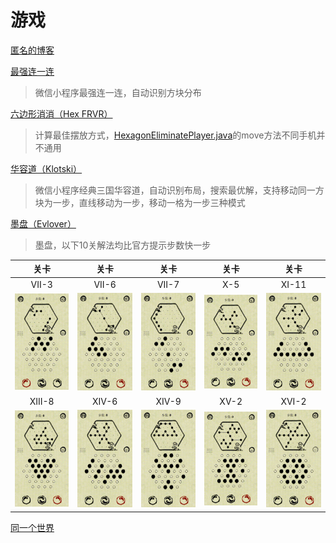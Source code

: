 # 游戏

[匿名的博客](https://blog.csdn.net/lcl1997)

[最强连一连](src/main/java/solved/mostlinklink)
> 微信小程序最强连一连，自动识别方块分布

[六边形消消（Hex FRVR）](src/main/java/solved/hexagoneliminate)
> 计算最佳摆放方式，[HexagonEliminatePlayer.java](src/main/java/solved/hexagoneliminate/HexagonEliminatePlayer.java)的move方法不同手机并不通用

[华容道（Klotski）](src/main/java/solved/klotski)
> 微信小程序经典三国华容道，自动识别布局，搜索最优解，支持移动同一方块为一步，直线移动为一步，移动一格为一步三种模式

[墨盘（Evlover）](src/main/java/solved/evlover)
> 墨盘，以下10关解法均比官方提示步数快一步

| 关卡 | 关卡 | 关卡 | 关卡 | 关卡 |
|:----:|:----:|:----:|:----:|:----:|
| VII-3 | VII-6 | VII-7 | X-5 | XI-11 |
| ![VII-3](src/main/java/solved/evlover/data/VII-3.gif) | ![VII-6](src/main/java/solved/evlover/data/VII-6.gif) | ![VII-7](src/main/java/solved/evlover/data/VII-7.gif) | ![X-5](src/main/java/solved/evlover/data/X-5.gif) | ![XI-11](src/main/java/solved/evlover/data/XI-11.gif) |
| XIII-8 | XIV-6 | XIV-9 | XV-2 | XVI-2 |
| ![XIII-8](src/main/java/solved/evlover/data/XIII-8.gif) | ![XIV-6](src/main/java/solved/evlover/data/XIV-6.gif) | ![XIV-9](src/main/java/solved/evlover/data/XIV-9.gif) | ![XV-2](src/main/java/solved/evlover/data/XV-2.gif) | ![XVI-2](src/main/java/solved/evlover/data/XVI-2.gif) |

[同一个世界](src/main/java/solved/the_same_world)